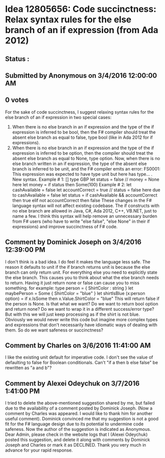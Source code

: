 # Idea 12805656: Code succinctness: Relax syntax rules for the else branch of an if expression (from Ada 2012) #

## Status : 

## Submitted by Anonymous on 3/4/2016 12:00:00 AM

## 0 votes

For the sake of code succinctness, I suggest relaxing syntax rules for the else branch of an if expression in two special cases:
1) When there is no else branch in an if expression and the type of the if expression is inferred to be bool, then the F# compiler should treat the absent else branch as equal to false, type bool (like in Ada 2012 for if expressions).
2) When there is no else branch in an if expression and the type of the if expression is inferred to be option, then the compiler should treat the absent else branch as equal to None, type option.
Now, when there is no else branch written in an if expression, the type of the absent else branch is inferred to be unit, and the F# compiler emits an error: FS0001: This expression was expected to have type unit but here has type... .
New syntax. Example # 1:
[<Measure>]
type GBP
let status = false
// money = None here
let money = if status then Some(100<GBP>)
Example # 2:
let cashAvailable = false
let accountCorrect = true
// status = false here due to cashAvailable = false
let status = if cashAvailable && accountCorrect then true
elif not accountCorrect then false
These changes in the F# language syntax will not affect existing codebase. The if constructs with no else branch are allowed in Java, C#, Ada 2012, C++, VB.NET, just to name a few. I think this syntax will help remove an unnecessary burden from F# users (who have to write "else false", "else None" in their if expressions) and improve succinctness of F# code.


## Comment by Dominick Joseph on 3/4/2016 12:39:00 PM

I don't think is a bad idea. I do feel it makes the language less safe. The reason it defaults to unit if the if branch returns unit is because the else branch can only return unit. For everything else you need to explicitly state the else branch. This causes you to think about what the else branch needs to return. Having it just return none or false can cause you to miss something.
for example:
type person = { ShirtColor : string }
let maybePerson = Some { ShirtColor = "blue" }
let shirtIsBlue (x:person option) = if x.IsSome then x.Value.ShirtColor = "blue"
This will return false if the person is None. Is that what we want? Do we want to return bool option and return none? Do we want to wrap it in a different success/error type? But with this we will just keep processing as if the shirt is not blue. Obviously we would never write this code but imagine more complex types and expressions that don't necessarily have idiomatic ways of dealing with them.
So do we want safeness or succinctness?

## Comment by Charles on 3/6/2016 11:41:00 AM

I like the existing unit default for imperative code.
I don't see the value of defaulting to false for Boolean conditionals. Can't "if a then b else false" be rewritten as "a and b"?

## Comment by Alexei Odeychuk on 3/7/2016 1:41:00 PM

I tried to delete the above-mentioned suggestion shared by me, but failed due to the availability of a comment posted by Dominick Joseph. (Now a comment by Charles was appeared. I would like to thank him for another useful comment). Dominick convinced me that my suggestion is not a good fit for the F# language design due to its potential to undermine code safeness. Now the author of the suggestion is indicated as Anonymous. Dear Admin, please check in the website logs that I (Alexei Odeychuk) posted this suggestion, and delete it along with comments by Dominick Joseph and Charles or mark it as DECLINED. Thank you very much in advance for your rapid response.
